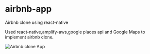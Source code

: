 # airbnb-app
Airbnb clone using react-native



Used react-native,amplify-aws,google places api and Google Maps to implement airbnb clone.


![Airbnb clone App](demo_airbnbapp.gif)

